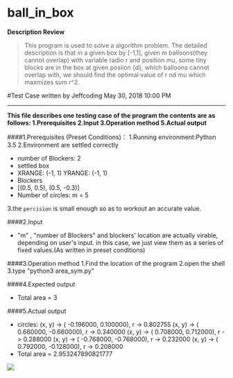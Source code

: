 ﻿# ball_in_box

**Description Review**
>This program is used to solve a algorithm problem.
>The detailed description is that in a given box by [-1,1], given m balloons(they cannot overlap) with variable radio r and position mu, some tiny blocks  are in the box at given posiion {d}, which balloons cannot overlap with, we should find the optimal value of r nd mu which maxmizes sum r^2. 


#Test Case
written by Jeffcoding
May 30, 2018 10:00 PM

_ _ _
**This file describes one testing case of the program
the contents are as follows:
1.Prerequisites
2.Input
3.Operation method
5.Actual output**

####1.Prerequisites (Preset Conditions)：
1.Running environment:Python 3.5
2.Environment are settled correctly
- number of Blockers:  2
- settled box
 - XRANGE:  (-1, 1)
YRANGE:  (-1, 1)
- Blockers 
 - [(0.5, 0.5), (0.5, -0.3)] 
- Number of circles: m = 5

3.the ``percision`` is small enough so as to workout an accurate value.


####2.Input
- "m" , "number of Blockers" and blockers' location are actually virable, depending on user's input.
 in this case, we just view them as a series of fixed values.(As written in preset conditions)

####3.Operation method
1.Find the location of the program
2.open the shell
3.type "python3 area_sym.py"
 
####4.Expected output
- Total area = 3

####5.Actual output
- circles: 
(x, y) -> ( -0.196000,   0.100000), r ->   0.802755
(x, y) -> (  0.660000,  -0.660000), r ->   0.340000
(x, y) -> (  0.708000,   0.712000), r ->   0.288000
(x, y) -> ( -0.768000,  -0.768000), r ->   0.232000
(x, y) -> (  0.792000,  -0.128000), r ->   0.208000
- Total area = 2.953247890821777

![](http://chuantu.biz/t6/322/1527686475x-1376440102.jpg)
